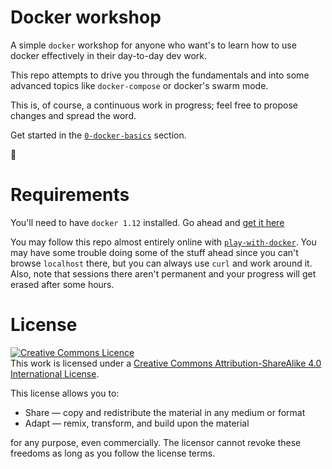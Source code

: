 # Docker workshop

A simple `docker` workshop for anyone who want's to learn how to use docker effectively in their day-to-day dev work.

This repo attempts to drive you through the fundamentals and into some advanced topics like `docker-compose` or docker's swarm mode.

This is, of course, a continuous work in progress; feel free to propose changes and spread the word.

Get started in the [`0-docker-basics`](https://github.com/gvilarino/docker-workshop/tree/master/0-docker-basics) section.

🐳

# Requirements

You'll need to have `docker 1.12` installed. Go ahead and [get it here](https://docs.docker.com/engine/installation/)

You may follow this repo almost entirely online with [`play-with-docker`](http://play-with-docker.com). You may have some trouble doing some of the stuff ahead since you can't browse `localhost` there, but you can always use `curl` and work around it. Also, note that sessions there aren't permanent and your progress will get erased after some hours.

# License

<a rel="license" href="http://creativecommons.org/licenses/by-sa/4.0/"><img alt="Creative Commons Licence" style="border-width:0" src="https://i.creativecommons.org/l/by-sa/4.0/88x31.png" /></a><br />This work is licensed under a <a rel="license" href="http://creativecommons.org/licenses/by-sa/4.0/">Creative Commons Attribution-ShareAlike 4.0 International License</a>.

This license allows you to:

* Share — copy and redistribute the material in any medium or format
* Adapt — remix, transform, and build upon the material

for any purpose, even commercially.
The licensor cannot revoke these freedoms as long as you follow the license terms.
